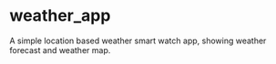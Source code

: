 # weather_app

A simple location based weather smart watch app, showing weather forecast and weather map.
